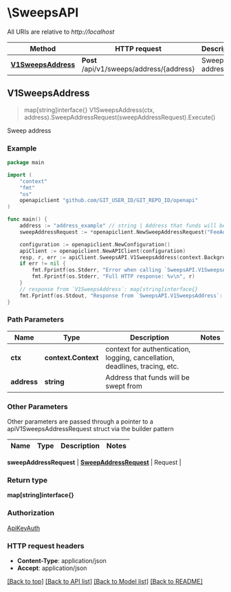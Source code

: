 # \SweepsAPI

All URIs are relative to *http://localhost*

Method | HTTP request | Description
------------- | ------------- | -------------
[**V1SweepsAddress**](SweepsAPI.md#V1SweepsAddress) | **Post** /api/v1/sweeps/address/{address} | Sweep address



## V1SweepsAddress

> map[string]interface{} V1SweepsAddress(ctx, address).SweepAddressRequest(sweepAddressRequest).Execute()

Sweep address



### Example

```go
package main

import (
	"context"
	"fmt"
	"os"
	openapiclient "github.com/GIT_USER_ID/GIT_REPO_ID/openapi"
)

func main() {
	address := "address_example" // string | Address that funds will be swept from
	sweepAddressRequest := *openapiclient.NewSweepAddressRequest("FeeAddress_example", "ToAddress_example", "TokenId_example") // SweepAddressRequest | Request

	configuration := openapiclient.NewConfiguration()
	apiClient := openapiclient.NewAPIClient(configuration)
	resp, r, err := apiClient.SweepsAPI.V1SweepsAddress(context.Background(), address).SweepAddressRequest(sweepAddressRequest).Execute()
	if err != nil {
		fmt.Fprintf(os.Stderr, "Error when calling `SweepsAPI.V1SweepsAddress``: %v\n", err)
		fmt.Fprintf(os.Stderr, "Full HTTP response: %v\n", r)
	}
	// response from `V1SweepsAddress`: map[string]interface{}
	fmt.Fprintf(os.Stdout, "Response from `SweepsAPI.V1SweepsAddress`: %v\n", resp)
}
```

### Path Parameters


Name | Type | Description  | Notes
------------- | ------------- | ------------- | -------------
**ctx** | **context.Context** | context for authentication, logging, cancellation, deadlines, tracing, etc.
**address** | **string** | Address that funds will be swept from | 

### Other Parameters

Other parameters are passed through a pointer to a apiV1SweepsAddressRequest struct via the builder pattern


Name | Type | Description  | Notes
------------- | ------------- | ------------- | -------------

 **sweepAddressRequest** | [**SweepAddressRequest**](SweepAddressRequest.md) | Request | 

### Return type

**map[string]interface{}**

### Authorization

[ApiKeyAuth](../README.md#ApiKeyAuth)

### HTTP request headers

- **Content-Type**: application/json
- **Accept**: application/json

[[Back to top]](#) [[Back to API list]](../README.md#documentation-for-api-endpoints)
[[Back to Model list]](../README.md#documentation-for-models)
[[Back to README]](../README.md)

